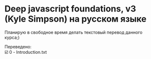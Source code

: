 # Deep javascript foundations, v3 (Kyle Simpson) на русском языке
Планирую в свободное время делать текстовый перевод данного курса;) 

Переведено:<br/>
:ballot_box_with_check: 0 - Introduction.txt
